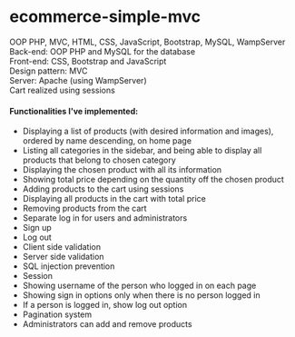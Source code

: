 # ecommerce-simple-mvc
OOP PHP, MVC, HTML, CSS, JavaScript, Bootstrap, MySQL, WampServer\
Back-end: OOP PHP and MySQL for the database\
Front-end: CSS, Bootstrap and JavaScript\
Design pattern: MVC\
Server: Apache (using WampServer)\
Cart realized using sessions
#### Functionalities I've implemented:
* Displaying a list of products (with desired information and images), ordered by name descending, on home page
* Listing all categories in the sidebar, and being able to display all products that belong to chosen category
* Displaying the chosen product with all its information
* Showing total price depending on the quantity off the chosen product
* Adding products to the cart using sessions
* Displaying all products in the cart with total price
* Removing products from the cart
* Separate log in for users and administrators
* Sign up
* Log out
* Client side validation
* Server side validation
* SQL injection prevention
* Session
* Showing username of the person who logged in on each page
* Showing sign in options only when there is no person logged in
* If a person is logged in, show log out option
* Pagination system
* Administrators can add and remove products
